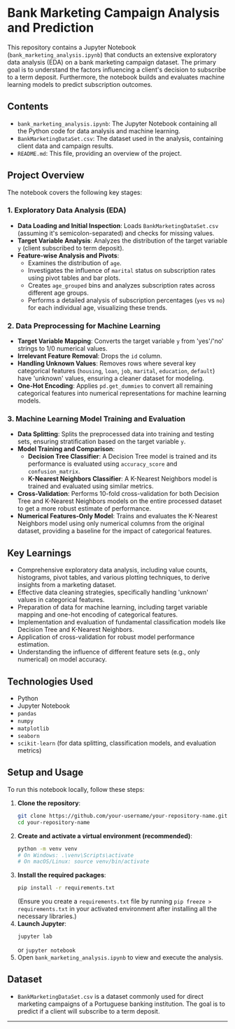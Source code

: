# Bank Marketing Campaign Analysis and Prediction

This repository contains a Jupyter Notebook (`bank_marketing_analysis.ipynb`) that conducts an extensive exploratory data analysis (EDA) on a bank marketing campaign dataset. The primary goal is to understand the factors influencing a client's decision to subscribe to a term deposit. Furthermore, the notebook builds and evaluates machine learning models to predict subscription outcomes.

## Contents

*   `bank_marketing_analysis.ipynb`: The Jupyter Notebook containing all the Python code for data analysis and machine learning.
*   `BankMarketingDataSet.csv`: The dataset used in the analysis, containing client data and campaign results.
*   `README.md`: This file, providing an overview of the project.

## Project Overview

The notebook covers the following key stages:

### 1. Exploratory Data Analysis (EDA)

*   **Data Loading and Initial Inspection**: Loads `BankMarketingDataSet.csv` (assuming it's semicolon-separated) and checks for missing values.
*   **Target Variable Analysis**: Analyzes the distribution of the target variable `y` (client subscribed to term deposit).
*   **Feature-wise Analysis and Pivots**:
    *   Examines the distribution of `age`.
    *   Investigates the influence of `marital` status on subscription rates using pivot tables and bar plots.
    *   Creates `age_grouped` bins and analyzes subscription rates across different age groups.
    *   Performs a detailed analysis of subscription percentages (`yes` vs `no`) for each individual age, visualizing these trends.

### 2. Data Preprocessing for Machine Learning

*   **Target Variable Mapping**: Converts the target variable `y` from 'yes'/'no' strings to 1/0 numerical values.
*   **Irrelevant Feature Removal**: Drops the `id` column.
*   **Handling Unknown Values**: Removes rows where several key categorical features (`housing`, `loan`, `job`, `marital`, `education`, `default`) have 'unknown' values, ensuring a cleaner dataset for modeling.
*   **One-Hot Encoding**: Applies `pd.get_dummies` to convert all remaining categorical features into numerical representations for machine learning models.

### 3. Machine Learning Model Training and Evaluation

*   **Data Splitting**: Splits the preprocessed data into training and testing sets, ensuring stratification based on the target variable `y`.
*   **Model Training and Comparison**:
    *   **Decision Tree Classifier**: A Decision Tree model is trained and its performance is evaluated using `accuracy_score` and `confusion_matrix`.
    *   **K-Nearest Neighbors Classifier**: A K-Nearest Neighbors model is trained and evaluated using similar metrics.
*   **Cross-Validation**: Performs 10-fold cross-validation for both Decision Tree and K-Nearest Neighbors models on the entire processed dataset to get a more robust estimate of performance.
*   **Numerical Features-Only Model**: Trains and evaluates the K-Nearest Neighbors model using only numerical columns from the original dataset, providing a baseline for the impact of categorical features.

## Key Learnings

*   Comprehensive exploratory data analysis, including value counts, histograms, pivot tables, and various plotting techniques, to derive insights from a marketing dataset.
*   Effective data cleaning strategies, specifically handling 'unknown' values in categorical features.
*   Preparation of data for machine learning, including target variable mapping and one-hot encoding of categorical features.
*   Implementation and evaluation of fundamental classification models like Decision Tree and K-Nearest Neighbors.
*   Application of cross-validation for robust model performance estimation.
*   Understanding the influence of different feature sets (e.g., only numerical) on model accuracy.

## Technologies Used

*   Python
*   Jupyter Notebook
*   `pandas`
*   `numpy`
*   `matplotlib`
*   `seaborn`
*   `scikit-learn` (for data splitting, classification models, and evaluation metrics)

## Setup and Usage

To run this notebook locally, follow these steps:

1.  **Clone the repository**:
    ```bash
    git clone https://github.com/your-username/your-repository-name.git
    cd your-repository-name
    ```
2.  **Create and activate a virtual environment (recommended)**:
    ```bash
    python -m venv venv
    # On Windows: .\venv\Scripts\activate
    # On macOS/Linux: source venv/bin/activate
    ```
3.  **Install the required packages**:
    ```bash
    pip install -r requirements.txt
    ```
    (Ensure you create a `requirements.txt` file by running `pip freeze > requirements.txt` in your activated environment after installing all the necessary libraries.)
4.  **Launch Jupyter**:
    ```bash
    jupyter lab
    ```
    or `jupyter notebook`
5.  Open `bank_marketing_analysis.ipynb` to view and execute the analysis.

## Dataset

*   `BankMarketingDataSet.csv` is a dataset commonly used for direct marketing campaigns of a Portuguese banking institution. The goal is to predict if a client will subscribe to a term deposit.

---
